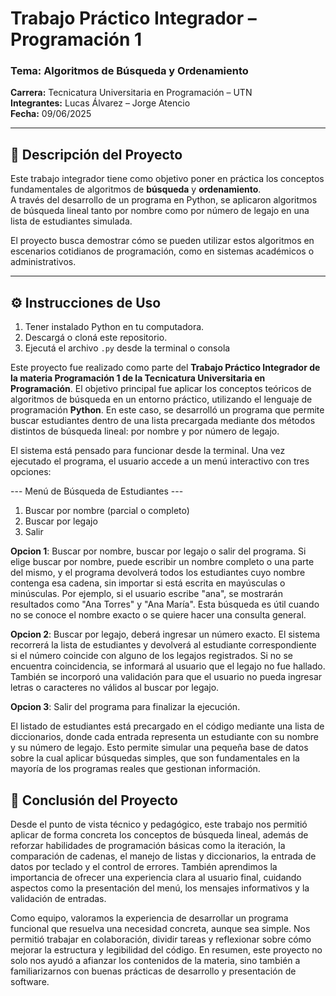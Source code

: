 # Trabajo Práctico Integrador – Programación 1

### Tema: Algoritmos de Búsqueda y Ordenamiento  
**Carrera:** Tecnicatura Universitaria en Programación – UTN  
**Integrantes:** Lucas Álvarez – Jorge Atencio  
**Fecha:** 09/06/2025  

---

## 📌 Descripción del Proyecto

Este trabajo integrador tiene como objetivo poner en práctica los conceptos fundamentales de algoritmos de **búsqueda** y **ordenamiento**.  
A través del desarrollo de un programa en Python, se aplicaron algoritmos de búsqueda lineal tanto por nombre como por número de legajo en una lista de estudiantes simulada.

El proyecto busca demostrar cómo se pueden utilizar estos algoritmos en escenarios cotidianos de programación, como en sistemas académicos o administrativos.

---
## ⚙️ Instrucciones de Uso

1. Tener instalado Python en tu computadora.
2. Descargá o cloná este repositorio.
3. Ejecutá el archivo `.py` desde la terminal o consola

Este proyecto fue realizado como parte del **Trabajo Práctico Integrador de la materia Programación 1 de la Tecnicatura Universitaria en Programación**. El objetivo principal fue aplicar los conceptos teóricos de algoritmos de búsqueda en un entorno práctico, utilizando el lenguaje de programación **Python**. En este caso, se desarrolló un programa que permite buscar estudiantes dentro de una lista precargada mediante dos métodos distintos de búsqueda lineal: por nombre y por número de legajo.

El sistema está pensado para funcionar desde la terminal. Una vez ejecutado el programa, el usuario accede a un menú interactivo con tres opciones: 

--- Menú de Búsqueda de Estudiantes ---
1. Buscar por nombre (parcial o completo)
2. Buscar por legajo
3. Salir

**Opcion 1**: Buscar por nombre, buscar por legajo o salir del programa. Si elige buscar por nombre, puede escribir un nombre completo o una parte del mismo, y el programa devolverá todos los estudiantes cuyo nombre contenga esa cadena, sin importar si está escrita en mayúsculas o minúsculas. Por ejemplo, si el usuario escribe "ana", se mostrarán resultados como "Ana Torres" y "Ana María". Esta búsqueda es útil cuando no se conoce el nombre exacto o se quiere hacer una consulta general.

**Opcion 2**: Buscar por legajo, deberá ingresar un número exacto. El sistema recorrerá la lista de estudiantes y devolverá al estudiante correspondiente si el número coincide con alguno de los legajos registrados. Si no se encuentra coincidencia, se informará al usuario que el legajo no fue hallado. También se incorporó una validación para que el usuario no pueda ingresar letras o caracteres no válidos al buscar por legajo.

**Opcion 3**: Salir del programa para finalizar la ejecución.

El listado de estudiantes está precargado en el código mediante una lista de diccionarios, donde cada entrada representa un estudiante con su nombre y su número de legajo. Esto permite simular una pequeña base de datos sobre la cual aplicar búsquedas simples, que son fundamentales en la mayoría de los programas reales que gestionan información.


## 📌 Conclusión del Proyecto

Desde el punto de vista técnico y pedagógico, este trabajo nos permitió aplicar de forma concreta los conceptos de búsqueda lineal, además de reforzar habilidades de programación básicas como la iteración, la comparación de cadenas, el manejo de listas y diccionarios, la entrada de datos por teclado y el control de errores. También aprendimos la importancia de ofrecer una experiencia clara al usuario final, cuidando aspectos como la presentación del menú, los mensajes informativos y la validación de entradas.

Como equipo, valoramos la experiencia de desarrollar un programa funcional que resuelva una necesidad concreta, aunque sea simple. Nos permitió trabajar en colaboración, dividir tareas y reflexionar sobre cómo mejorar la estructura y legibilidad del código. En resumen, este proyecto no solo nos ayudó a afianzar los contenidos de la materia, sino también a familiarizarnos con buenas prácticas de desarrollo y presentación de software.

